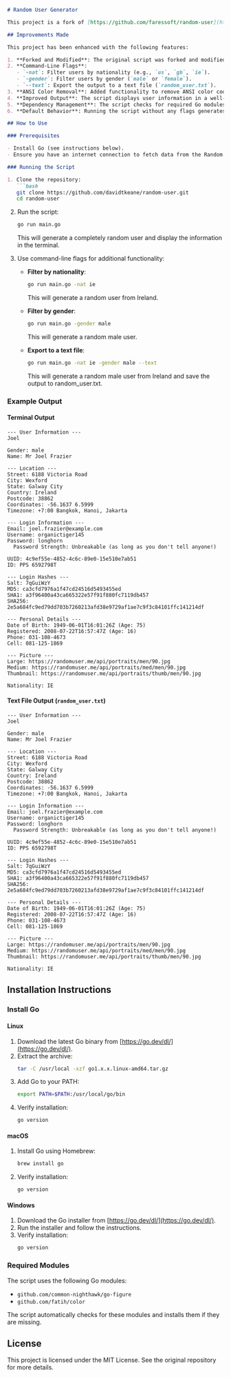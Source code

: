 ```markdown
# Random User Generator

This project is a fork of [https://github.com/faressoft/random-user](https://github.com/faressoft/random-user) and has been modified to include additional features and improvements. The script generates random user data from the [Random User API](https://randomuser.me/) and displays it in the terminal. It also includes an option to export the output to a text file.

## Improvements Made

This project has been enhanced with the following features:

1. **Forked and Modified**: The original script was forked and modified by [https://github.com/davidtkeane/random-user](https://github.com/davidtkeane/random-user).
2. **Command-Line Flags**:
   - `-nat`: Filter users by nationality (e.g., `us`, `gb`, `ie`).
   - `-gender`: Filter users by gender (`male` or `female`).
   - `--text`: Export the output to a text file (`random_user.txt`).
3. **ANSI Color Removal**: Added functionality to remove ANSI color codes from the text file output for clean formatting.
4. **Improved Output**: The script displays user information in a well-structured format in the terminal and optionally saves it to a file.
5. **Dependency Management**: The script checks for required Go modules and installs them automatically if they are missing.
6. **Default Behavior**: Running the script without any flags generates a completely random user.

## How to Use

### Prerequisites

- Install Go (see instructions below).
- Ensure you have an internet connection to fetch data from the Random User API.

### Running the Script

1. Clone the repository:
   ```bash
   git clone https://github.com/davidtkeane/random-user.git
   cd random-user
   ```

2. Run the script:
   ```bash
   go run main.go
   ```

   This will generate a completely random user and display the information in the terminal.

3. Use command-line flags for additional functionality:
   - **Filter by nationality**:
     ```bash
     go run main.go -nat ie
     ```
     This will generate a random user from Ireland.

   - **Filter by gender**:
     ```bash
     go run main.go -gender male
     ```
     This will generate a random male user.

   - **Export to a text file**:
     ```bash
     go run main.go -nat ie -gender male --text
     ```
     This will generate a random male user from Ireland and save the output to random_user.txt.

### Example Output

#### Terminal Output
```plaintext
--- User Information ---
Joel

Gender: male
Name: Mr Joel Frazier

--- Location ---
Street: 6188 Victoria Road
City: Wexford
State: Galway City
Country: Ireland
Postcode: 38862
Coordinates: -56.1637 6.5999
Timezone: +7:00 Bangkok, Hanoi, Jakarta

--- Login Information ---
Email: joel.frazier@example.com
Username: organictiger145
Password: longhorn
  Password Strength: Unbreakable (as long as you don't tell anyone!)

UUID: 4c9ef55e-4852-4c6c-89e0-15e510e7ab51
ID: PPS 6592798T

--- Login Hashes ---
Salt: 7qGuiWzY
MD5: ca3cfd7976a1f47cd24516d5493455ed
SHA1: a3f96400a43ca665322e57f91f880fc7119db457
SHA256: 2e5a684fc9ed79dd703b7260213afd38e9729af1ae7c9f3c84101ffc141214df

--- Personal Details ---
Date of Birth: 1949-06-01T16:01:26Z (Age: 75)
Registered: 2008-07-22T16:57:47Z (Age: 16)
Phone: 031-108-4673
Cell: 081-125-1869

--- Picture ---
Large: https://randomuser.me/api/portraits/men/90.jpg
Medium: https://randomuser.me/api/portraits/med/men/90.jpg
Thumbnail: https://randomuser.me/api/portraits/thumb/men/90.jpg

Nationality: IE
```

#### Text File Output (`random_user.txt`)
```plaintext
--- User Information ---
Joel

Gender: male
Name: Mr Joel Frazier

--- Location ---
Street: 6188 Victoria Road
City: Wexford
State: Galway City
Country: Ireland
Postcode: 38862
Coordinates: -56.1637 6.5999
Timezone: +7:00 Bangkok, Hanoi, Jakarta

--- Login Information ---
Email: joel.frazier@example.com
Username: organictiger145
Password: longhorn
  Password Strength: Unbreakable (as long as you don't tell anyone!)

UUID: 4c9ef55e-4852-4c6c-89e0-15e510e7ab51
ID: PPS 6592798T

--- Login Hashes ---
Salt: 7qGuiWzY
MD5: ca3cfd7976a1f47cd24516d5493455ed
SHA1: a3f96400a43ca665322e57f91f880fc7119db457
SHA256: 2e5a684fc9ed79dd703b7260213afd38e9729af1ae7c9f3c84101ffc141214df

--- Personal Details ---
Date of Birth: 1949-06-01T16:01:26Z (Age: 75)
Registered: 2008-07-22T16:57:47Z (Age: 16)
Phone: 031-108-4673
Cell: 081-125-1869

--- Picture ---
Large: https://randomuser.me/api/portraits/men/90.jpg
Medium: https://randomuser.me/api/portraits/med/men/90.jpg
Thumbnail: https://randomuser.me/api/portraits/thumb/men/90.jpg

Nationality: IE
```

## Installation Instructions

### Install Go

#### Linux
1. Download the latest Go binary from [https://go.dev/dl/](https://go.dev/dl/).
2. Extract the archive:
   ```bash
   tar -C /usr/local -xzf go1.x.x.linux-amd64.tar.gz
   ```
3. Add Go to your PATH:
   ```bash
   export PATH=$PATH:/usr/local/go/bin
   ```
4. Verify installation:
   ```bash
   go version
   ```

#### macOS
1. Install Go using Homebrew:
   ```bash
   brew install go
   ```
2. Verify installation:
   ```bash
   go version
   ```

#### Windows
1. Download the Go installer from [https://go.dev/dl/](https://go.dev/dl/).
2. Run the installer and follow the instructions.
3. Verify installation:
   ```cmd
   go version
   ```

### Required Modules

The script uses the following Go modules:
- `github.com/common-nighthawk/go-figure`
- `github.com/fatih/color`

The script automatically checks for these modules and installs them if they are missing.

## License

This project is licensed under the MIT License. See the original repository for more details.
